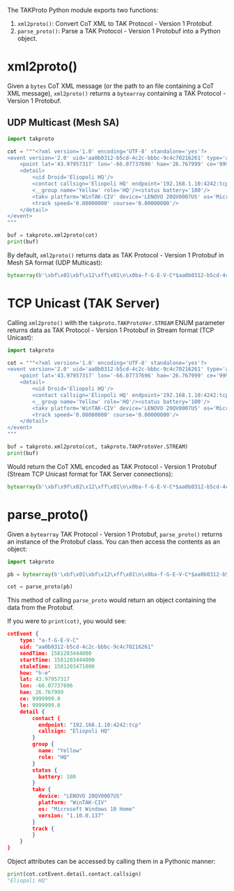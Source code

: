 
The TAKProto Python module exports two functions:

1. `xml2proto()`: Convert CoT XML to TAK Protocol - Version 1 Protobuf.
2. `parse_proto()`: Parse a TAK Protocol - Version 1 Protobuf into a Python object.


# xml2proto()

Given a `bytes` CoT XML message (or the path to an file containing a CoT XML message), `xml2proto()` returns a `bytearray` containing a TAK Protocol - Version 1 Protobuf.

## UDP Multicast (Mesh SA)

``` py
import takproto

cot = """<?xml version='1.0' encoding='UTF-8' standalone='yes'?>
<event version='2.0' uid='aa0b0312-b5cd-4c2c-bbbc-9c4c70216261' type='a-f-G-E-V-C' time='2020-02-08T18:10:44.000Z' start='2020-02-08T18:10:44.000Z' stale='2020-02-08T18:11:11.000Z' how='h-e'>
    <point lat='43.97957317' lon='-66.07737696' hae='26.767999' ce='9999999.0' le='9999999.0' />
    <detail>
        <uid Droid='Eliopoli HQ'/>
        <contact callsign='Eliopoli HQ' endpoint='192.168.1.10:4242:tcp'/>
        <__group name='Yellow' role='HQ'/><status battery='100'/>
        <takv platform='WinTAK-CIV' device='LENOVO 20QV0007US' os='Microsoft Windows 10 Home' version='1.10.0.137'/>
        <track speed='0.00000000' course='0.00000000'/>
    </detail>
</event>
"""

buf = takproto.xml2proto(cot)
print(buf)
```

By default, `xml2proto()` returns data as TAK Protocol - Version 1 Protobuf in Mesh SA format (UDP Multicast): 

```py
bytearray(b'\xbf\x01\xbf\x12\xff\x01\n\x0ba-f-G-E-V-C*$aa0b0312-b5cd-4c2c-bbbc-9c4c702162610\xa0\xa2\xc7\xb8\x82.8\xa0\xa2\xc7\xb8\x82.@\x98\xf5\xc8\xb8\x82.J\x03h-eQ3\x98T\xa7b\xfdE@Y}*~\xbe\xf3\x84P\xc0aW\\\x1c\x95\x9b\xc4:@i\x00\x00\x00\xe0\xcf\x12cAq\x00\x00\x00\xe0\xcf\x12cAz\x82\x01\x12$\n\x15192.168.1.10:4242:tcp\x12\x0bEliopoli HQ\x1a\x0c\n\x06Yellow\x12\x02HQ*\x02\x08d2F\n\x11LENOVO 20QV0007US\x12\nWinTAK-CIV\x1a\x19Microsoft Windows 10 Home"\n1.10.0.137:\x00')
```

# TCP Unicast (TAK Server)

Calling `xml2proto()` with the `takproto.TAKProtoVer.STREAM` ENUM parameter returns data as TAK Protocol - Version 1 Protobuf in Stream format (TCP Unicast):

```py
import takproto

cot = """<?xml version='1.0' encoding='UTF-8' standalone='yes'?>
<event version='2.0' uid='aa0b0312-b5cd-4c2c-bbbc-9c4c70216261' type='a-f-G-E-V-C' time='2020-02-08T18:10:44.000Z' start='2020-02-08T18:10:44.000Z' stale='2020-02-08T18:11:11.000Z' how='h-e'>
    <point lat='43.97957317' lon='-66.07737696' hae='26.767999' ce='9999999.0' le='9999999.0' />
    <detail>
        <uid Droid='Eliopoli HQ'/>
        <contact callsign='Eliopoli HQ' endpoint='192.168.1.10:4242:tcp'/>
        <__group name='Yellow' role='HQ'/><status battery='100'/>
        <takv platform='WinTAK-CIV' device='LENOVO 20QV0007US' os='Microsoft Windows 10 Home' version='1.10.0.137'/>
        <track speed='0.00000000' course='0.00000000'/>
    </detail>
</event>
"""

buf = takproto.xml2proto(cot, takproto.TAKProtoVer.STREAM)
print(buf)
```

Would return the CoT XML encoded as TAK Protocol - Version 1 Protobuf (Stream TCP Unicast format for TAK Server connections):

```py
bytearray(b'\xbf\x9f\x02\x12\xff\x01\n\x0ba-f-G-E-V-C*$aa0b0312-b5cd-4c2c-bbbc-9c4c702162610\xa0\xa2\xc7\xb8\x82.8\xa0\xa2\xc7\xb8\x82.@\x98\xf5\xc8\xb8\x82.J\x03h-eQ3\x98T\xa7b\xfdE@Y}*~\xbe\xf3\x84P\xc0aW\\\x1c\x95\x9b\xc4:@i\x00\x00\x00\xe0\xcf\x12cAq\x00\x00\x00\xe0\xcf\x12cAz\x82\x01\x12$\n\x15192.168.1.10:4242:tcp\x12\x0bEliopoli HQ\x1a\x0c\n\x06Yellow\x12\x02HQ*\x02\x08d2F\n\x11LENOVO 20QV0007US\x12\nWinTAK-CIV\x1a\x19Microsoft Windows 10 Home"\n1.10.0.137:\x00')
```

# parse_proto()

Given a `bytearray` TAK Protocol - Version 1 Protobuf, `parse_proto()` returns an instance of the Protobuf class. You can then access the contents as an object:

```py
import takproto

pb = bytearray(b'\xbf\x01\xbf\x12\xff\x01\n\x0ba-f-G-E-V-C*$aa0b0312-b5cd-4c2c-bbbc-9c4c702162610\xa0\xa2\xc7\xb8\x82.8\xa0\xa2\xc7\xb8\x82.@\x98\xf5\xc8\xb8\x82.J\x03h-eQ3\x98T\xa7b\xfdE@Y}*~\xbe\xf3\x84P\xc0aW\\\x1c\x95\x9b\xc4:@i\x00\x00\x00\xe0\xcf\x12cAq\x00\x00\x00\xe0\xcf\x12cAz\x82\x01\x12$\n\x15192.168.1.10:4242:tcp\x12\x0bEliopoli HQ\x1a\x0c\n\x06Yellow\x12\x02HQ*\x02\x08d2F\n\x11LENOVO 20QV0007US\x12\nWinTAK-CIV\x1a\x19Microsoft Windows 10 Home"\n1.10.0.137:\x00')

cot = parse_proto(pb)
```

This method of calling `parse_proto` would return an object containing the data from the Protobuf. 

If you were to `print(cot)`, you would see:

```json
cotEvent {
    type: "a-f-G-E-V-C"
    uid: "aa0b0312-b5cd-4c2c-bbbc-9c4c70216261"
    sendTime: 1581203444000
    startTime: 1581203444000
    staleTime: 1581203471000
    how: "h-e"
    lat: 43.97957317
    lon: -66.07737696
    hae: 26.767999
    ce: 9999999.0
    le: 9999999.0
    detail {
        contact {
          endpoint: "192.168.1.10:4242:tcp"
          callsign: "Eliopoli HQ"
        }
        group {
          name: "Yellow"
          role: "HQ"
        }
        status {
          battery: 100
        }
        takv {
          device: "LENOVO 20QV0007US"
          platform: "WinTAK-CIV"
          os: "Microsoft Windows 10 Home"
          version: "1.10.0.137"
        }
        track {
        }
    }
}
```

Object attributes can be accessed by calling them in a Pythonic manner:

```py
print(cot.cotEvent.detail.contact.callsign)
"Eliopoli HQ"
```